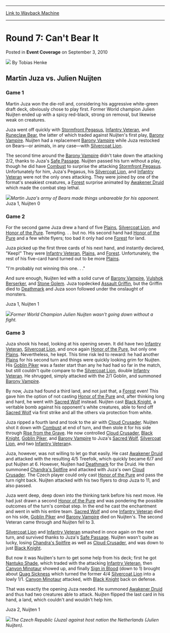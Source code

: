 
---
[Link to Wayback Machine](https://web.archive.org/web/20160817132226/http://magic.wizards.com/en/articles/archive/event-coverage/round-7-cant-bear-it-2010-09-03)

[_metadata_:author]:- "Tobias Henke"
[_metadata_:description]:- "&#13; Martin Juza vs. Julien Nuijten&#13; &#13; Game 1&#13; &#13; Martin Juza won the die-roll and, considering his aggressive white-green draft deck, obviously chose to play first. Former World champion Julien Nuijten ended up with a spicy red-black, strong on removal, but likewise weak on creatures."
[_metadata_:generator]:- "Drupal 7 (http://drupal.org)"
[_metadata_:node]:- "500386"
[_metadata_:publish_date]:- "2010-09-03"
[_metadata_:source]:- "div-main-content"
[_metadata_:title]:- "Round 7: Can't Bear It"
[_metadata_:wayback_capture_timestamp]:- "2016-08-17 13:22:26"
[_metadata_:wayback_raw_url]:- "https://web.archive.org/web/20160817132226id_/http://magic.wizards.com/en/articles/archive/event-coverage/round-7-cant-bear-it-2010-09-03"
[_metadata_:wayback_url]:- "http://magic.wizards.com/en/articles/archive/event-coverage/round-7-cant-bear-it-2010-09-03"
---


Round 7: Can't Bear It
======================



 Posted in **Event Coverage**
 on September 3, 2010 






![](https://media.magic.wizards.com/styles/auth_small/public/generic-avatar-150_43.png)
By Tobias Henke












Martin Juza vs. Julien Nuijten
------------------------------


### Game 1


Martin Juza won the die-roll and, considering his aggressive white-green draft deck, obviously chose to play first. Former World champion Julien Nuijten ended up with a spicy red-black, strong on removal, but likewise weak on creatures.


Juza went off quickly with [Stormfront Pegasus](http://gatherer.wizards.com/Pages/Card/Details.aspx?name=Stormfront+Pegasus), [Infantry Veteran](http://gatherer.wizards.com/Pages/Card/Details.aspx?name=Infantry+Veteran), and [Runeclaw Bear](http://gatherer.wizards.com/Pages/Card/Details.aspx?name=Runeclaw+Bear), the latter of which traded against Nuijten's first play, [Barony Vampire](http://gatherer.wizards.com/Pages/Card/Details.aspx?name=Barony+Vampire). Nuijten had a replacement [Barony Vampire](http://gatherer.wizards.com/Pages/Card/Details.aspx?name=Barony+Vampire) while Juza restocked on Bears—or animals, in any case—with [Silvercoat Lion](http://gatherer.wizards.com/Pages/Card/Details.aspx?name=Silvercoat+Lion).


The second time around the [Barony Vampire](http://gatherer.wizards.com/Pages/Card/Details.aspx?name=Barony+Vampire) didn't take down the attacking 2/2, thanks to Juza's [Safe Passage](http://gatherer.wizards.com/Pages/Card/Details.aspx?name=Safe+Passage). Nuijten passed his turn without a play, though he did have [Combust](http://gatherer.wizards.com/Pages/Card/Details.aspx?name=Combust) to surprise the attacking [Stormfront Pegasus](http://gatherer.wizards.com/Pages/Card/Details.aspx?name=Stormfront+Pegasus). Unfortunately for him, Juza's Pegasus, his [Silvercoat Lion](http://gatherer.wizards.com/Pages/Card/Details.aspx?name=Silvercoat+Lion), and [Infantry Veteran](http://gatherer.wizards.com/Pages/Card/Details.aspx?name=Infantry+Veteran) were not the only ones attacking. They were joined by one of the format's sneakiest creatures, a [Forest](http://gatherer.wizards.com/Pages/Card/Details.aspx?name=Forest) surprise animated by [Awakener Druid](http://gatherer.wizards.com/Pages/Card/Details.aspx?name=Awakener+Druid) which made the combat step lethal.


![](https://media.magic.wizards.com/image_legacy_migration/mtg/images/daily/events/ptams10/FM7-MartinJuza.jpg)*Martin Juza's army of Bears made things unbareable for his opponent.*
Juza 1, Nuijten 0


### Game 2


For the second game Juza drew a hand of five [Plains](http://gatherer.wizards.com/Pages/Card/Details.aspx?name=Plains), [Silvercoat Lion](http://gatherer.wizards.com/Pages/Card/Details.aspx?name=Silvercoat+Lion), and [Honor of the Pure](http://gatherer.wizards.com/Pages/Card/Details.aspx?name=Honor+of+the+Pure). Tempting. . . but no. His second hand had [Honor of the Pure](http://gatherer.wizards.com/Pages/Card/Details.aspx?name=Honor+of+the+Pure) and a few white flyers; too bad it only had one [Forest](http://gatherer.wizards.com/Pages/Card/Details.aspx?name=Forest) for land.


Juza picked up the first three cards of his next hand, and instantly declared, "Keep!" They were [Infantry Veteran](http://gatherer.wizards.com/Pages/Card/Details.aspx?name=Infantry+Veteran), [Plains](http://gatherer.wizards.com/Pages/Card/Details.aspx?name=Plains), and [Forest](http://gatherer.wizards.com/Pages/Card/Details.aspx?name=Forest). Unfortunately, the rest of his five-card hand turned out to be more [Plains](http://gatherer.wizards.com/Pages/Card/Details.aspx?name=Plains).


"I'm probably not winning this one. . ."


And sure enough, Nuijten led with a solid curve of [Barony Vampire](http://gatherer.wizards.com/Pages/Card/Details.aspx?name=Barony+Vampire), [Vulshok Berserker](http://gatherer.wizards.com/Pages/Card/Details.aspx?name=Vulshok+Berserker), and [Stone Golem](http://gatherer.wizards.com/Pages/Card/Details.aspx?name=Stone+Golem). Juza topdecked [Assault Griffin](http://gatherer.wizards.com/Pages/Card/Details.aspx?name=Assault+Griffin), but the Griffin died to [Deathmark](http://gatherer.wizards.com/Pages/Card/Details.aspx?name=Deathmark) and Juza soon followed under the onslaught of monsters.


Juza 1, Nuijten 1


![](https://media.magic.wizards.com/image_legacy_migration/mtg/images/daily/events/ptams10/FM7-JulienNuijten.jpg)*Former World Champion Julien Nuijten wasn't going down without a fight.*
### Game 3


Juza shook his head, looking at his opening seven. It did have two [Infantry Veteran](http://gatherer.wizards.com/Pages/Card/Details.aspx?name=Infantry+Veteran), [Silvercoat Lion](http://gatherer.wizards.com/Pages/Card/Details.aspx?name=Silvercoat+Lion), and once again [Honor of the Pure](http://gatherer.wizards.com/Pages/Card/Details.aspx?name=Honor+of+the+Pure), but only one [Plains](http://gatherer.wizards.com/Pages/Card/Details.aspx?name=Plains). Nevertheless, he kept. This time risk led to reward: he had another [Plains](http://gatherer.wizards.com/Pages/Card/Details.aspx?name=Plains) for his second turn and things were quickly looking grim for Nuijten. His [Goblin Piker](http://gatherer.wizards.com/Pages/Card/Details.aspx?name=Goblin+Piker) was a faster start than any he had had so far in the match, but still couldn't quite compare to the [Silvercoat Lion](http://gatherer.wizards.com/Pages/Card/Details.aspx?name=Silvercoat+Lion), double [Infantry Veteran](http://gatherer.wizards.com/Pages/Card/Details.aspx?name=Infantry+Veteran). He shrugged, simply attacked with the 2/1 Goblin, and summoned [Barony Vampire](http://gatherer.wizards.com/Pages/Card/Details.aspx?name=Barony+Vampire).


By now, Juza had found a third land, and not just that, a [Forest](http://gatherer.wizards.com/Pages/Card/Details.aspx?name=Forest) even! This gave him the option of not casting [Honor of the Pure](http://gatherer.wizards.com/Pages/Card/Details.aspx?name=Honor+of+the+Pure) and, after thinking long and hard, he went with [Sacred Wolf](http://gatherer.wizards.com/Pages/Card/Details.aspx?name=Sacred+Wolf) instead. Nuijten cast [Black Knight](http://gatherer.wizards.com/Pages/Card/Details.aspx?name=Black+Knight), a veritable bomb against his opponent's white creatures, able to fend off [Sacred Wolf](http://gatherer.wizards.com/Pages/Card/Details.aspx?name=Sacred+Wolf) via first strike and all the others via protection from white.


Juza ripped a fourth land and took to the air with [Cloud Crusader](http://gatherer.wizards.com/Pages/Card/Details.aspx?name=Cloud+Crusader). Nuijten shot it down with [Combust](http://gatherer.wizards.com/Pages/Card/Details.aspx?name=Combust) at end of turn, and then stole it for his side through [Rise from the Grave](http://gatherer.wizards.com/Pages/Card/Details.aspx?name=Rise+from+the+Grave). He now controlled [Cloud Crusader](http://gatherer.wizards.com/Pages/Card/Details.aspx?name=Cloud+Crusader), [Black Knight](http://gatherer.wizards.com/Pages/Card/Details.aspx?name=Black+Knight), [Goblin Piker](http://gatherer.wizards.com/Pages/Card/Details.aspx?name=Goblin+Piker), and [Barony Vampire](http://gatherer.wizards.com/Pages/Card/Details.aspx?name=Barony+Vampire) to Juza's [Sacred Wolf](http://gatherer.wizards.com/Pages/Card/Details.aspx?name=Sacred+Wolf), [Silvercoat Lion](http://gatherer.wizards.com/Pages/Card/Details.aspx?name=Silvercoat+Lion), and two [Infantry Veteran](http://gatherer.wizards.com/Pages/Card/Details.aspx?name=Infantry+Veteran)s.


Juza, however, was not willing to let go that easily. He cast [Awakener Druid](http://gatherer.wizards.com/Pages/Card/Details.aspx?name=Awakener+Druid) and attacked with the resulting 4/5 Treefolk, which quickly became 6/7 and put Nuijten at 6. However, Nuijten had [Deathmark](http://gatherer.wizards.com/Pages/Card/Details.aspx?name=Deathmark) for the Druid. He then summoned [Chandra's Spitfire](http://gatherer.wizards.com/Pages/Card/Details.aspx?name=Chandra%27s+Spitfire) and attacked with Juza's own [Cloud Crusader](http://gatherer.wizards.com/Pages/Card/Details.aspx?name=Cloud+Crusader). The Czech player could only cast [Honor of the Pure](http://gatherer.wizards.com/Pages/Card/Details.aspx?name=Honor+of+the+Pure) and pass the turn right back. Nuijten attacked with his two flyers to drop Juza to 11, and also passed.


Juza went deep, deep down into the thinking tank before his next move. He had just drawn a second [Honor of the Pure](http://gatherer.wizards.com/Pages/Card/Details.aspx?name=Honor+of+the+Pure) and was pondering the possible outcomes of the turn's combat step. In the end he cast the enchantment and went in with his entire team. [Sacred Wolf](http://gatherer.wizards.com/Pages/Card/Details.aspx?name=Sacred+Wolf) and one [Infantry Veteran](http://gatherer.wizards.com/Pages/Card/Details.aspx?name=Infantry+Veteran) died on his side, [Goblin Piker](http://gatherer.wizards.com/Pages/Card/Details.aspx?name=Goblin+Piker) and [Barony Vampire](http://gatherer.wizards.com/Pages/Card/Details.aspx?name=Barony+Vampire) died on Nuijten's. The second Veteran came through and Nuijten fell to 3.


[Silvercoat Lion](http://gatherer.wizards.com/Pages/Card/Details.aspx?name=Silvercoat+Lion) and [Infantry Veteran](http://gatherer.wizards.com/Pages/Card/Details.aspx?name=Infantry+Veteran) smashed in once again on the next turn, and survived thanks to Juza's [Safe Passage](http://gatherer.wizards.com/Pages/Card/Details.aspx?name=Safe+Passage). Nuijten wasn't quite as lucky, losing [Chandra's Spitfire](http://gatherer.wizards.com/Pages/Card/Details.aspx?name=Chandra%27s+Spitfire) as well as [Cloud Crusader](http://gatherer.wizards.com/Pages/Card/Details.aspx?name=Cloud+Crusader), and was down to just [Black Knight](http://gatherer.wizards.com/Pages/Card/Details.aspx?name=Black+Knight).


But now it was Nuijten's turn to get some help from his deck; first he got [Nantuko Shade](http://gatherer.wizards.com/Pages/Card/Details.aspx?name=Nantuko+Shade), which traded with the attacking [Infantry Veteran](http://gatherer.wizards.com/Pages/Card/Details.aspx?name=Infantry+Veteran), then [Canyon Minotaur](http://gatherer.wizards.com/Pages/Card/Details.aspx?name=Canyon+Minotaur) showed up, and finally [Sign in Blood](http://gatherer.wizards.com/Pages/Card/Details.aspx?name=Sign+in+Blood) (down to 1) brought about [Quag Sickness](http://gatherer.wizards.com/Pages/Card/Details.aspx?name=Quag+Sickness) which turned the former 4/4 [Silvercoat Lion](http://gatherer.wizards.com/Pages/Card/Details.aspx?name=Silvercoat+Lion) into a lowly 1/1. [Canyon Minotaur](http://gatherer.wizards.com/Pages/Card/Details.aspx?name=Canyon+Minotaur) attacked, with [Black Knight](http://gatherer.wizards.com/Pages/Card/Details.aspx?name=Black+Knight) back on defense.


That was exactly the opening Juza needed. He summoned [Awakener Druid](http://gatherer.wizards.com/Pages/Card/Details.aspx?name=Awakener+Druid) and thus had two creatures able to attack. Nuijten flipped the last card in his hand, a land, which couldn't and wouldn't help him.


Juza 2, Nuijten 1


![](https://media.magic.wizards.com/image_legacy_migration/mtg/images/daily/events/ptams10/FM7-JuzaVSNuijten.jpg)*The Czech Republic (Juza) against host nation the Netherlands (Julien Nuijten).*






